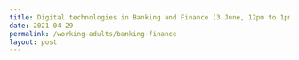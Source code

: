 ```yaml
---
title: Digital technologies in Banking and Finance (3 June, 12pm to 1pm)
date: 2021-04-29
permalink: /working-adults/banking-finance
layout: post
---
```




